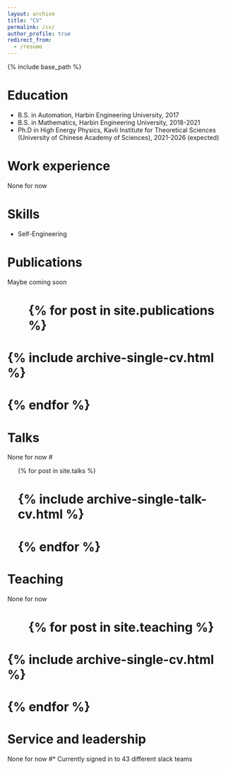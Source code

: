 ```yaml
---
layout: archive
title: "CV"
permalink: /cv/
author_profile: true
redirect_from:
  - /resume
---
```


{% include base_path %}

Education
======
* B.S. in Automation, Harbin Engineering University, 2017
* B.S. in Mathematics, Harbin Engineering University, 2018-2021
* Ph.D in High Energy Physics, Kavli Institute for Theoretical Sciences (University of Chinese Academy of Sciences), 2021-2026 (expected)

Work experience
======
None for now
  
Skills
======
* Self-Engineering

Publications
======
Maybe coming soon
#  <ul>{% for post in site.publications %}
#    {% include archive-single-cv.html %}
#  {% endfor %}</ul>
  
Talks
======
 None for now
#<ul>{% for post in site.talks %}
#   {% include archive-single-talk-cv.html %}
#  {% endfor %}</ul>
  
Teaching
======
None for now
# <ul>{% for post in site.teaching %}
#   {% include archive-single-cv.html %}
# {% endfor %}</ul>
  
Service and leadership
======
None for now
#* Currently signed in to 43 different slack teams
